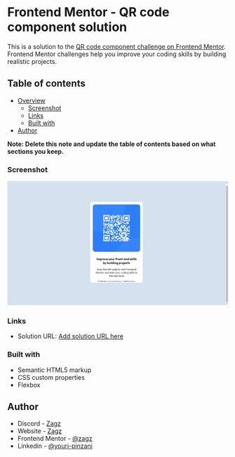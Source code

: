 # Frontend Mentor - QR code component solution

This is a solution to the [QR code component challenge on Frontend Mentor](https://www.frontendmentor.io/challenges/qr-code-component-iux_sIO_H). Frontend Mentor challenges help you improve your coding skills by building realistic projects. 

## Table of contents

- [Overview](#overview)
  - [Screenshot](#screenshot)
  - [Links](#links)
  - [Built with](#built-with)
- [Author](#author)

**Note: Delete this note and update the table of contents based on what sections you keep.**

### Screenshot

![](./public/images/screenshot.png)


### Links

- Solution URL: [Add solution URL here](https://your-solution-url.com)

### Built with

- Semantic HTML5 markup
- CSS custom properties
- Flexbox

## Author

- Discord - [Zagz](https://github.com/Zagz01)
- Website - [Zagz](https://zagz01.github.io/QR-CODE-COMPONENT-MAIN/)
- Frontend Mentor - [@zagz](frontendmentor.io/profile/Zagz01)
- Linkedin - [@youri-pinzani](https://www.linkedin.com/in/youri-pinzani-ba1779263/)
